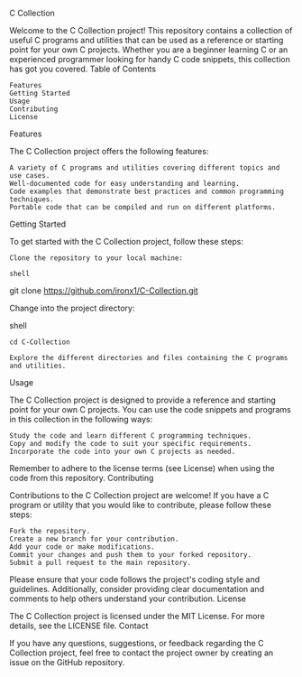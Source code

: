C Collection

Welcome to the C Collection project! This repository contains a collection of useful C programs and utilities that can be used as a reference or starting point for your own C projects. Whether you are a beginner learning C or an experienced programmer looking for handy C code snippets, this collection has got you covered.
Table of Contents

    Features
    Getting Started
    Usage
    Contributing
    License

Features

The C Collection project offers the following features:

    A variety of C programs and utilities covering different topics and use cases.
    Well-documented code for easy understanding and learning.
    Code examples that demonstrate best practices and common programming techniques.
    Portable code that can be compiled and run on different platforms.

Getting Started

To get started with the C Collection project, follow these steps:

    Clone the repository to your local machine:

    shell

git clone https://github.com/ironx1/C-Collection.git

Change into the project directory:

shell

    cd C-Collection

    Explore the different directories and files containing the C programs and utilities.

Usage

The C Collection project is designed to provide a reference and starting point for your own C projects. You can use the code snippets and programs in this collection in the following ways:

    Study the code and learn different C programming techniques.
    Copy and modify the code to suit your specific requirements.
    Incorporate the code into your own C projects as needed.

Remember to adhere to the license terms (see License) when using the code from this repository.
Contributing

Contributions to the C Collection project are welcome! If you have a C program or utility that you would like to contribute, please follow these steps:

    Fork the repository.
    Create a new branch for your contribution.
    Add your code or make modifications.
    Commit your changes and push them to your forked repository.
    Submit a pull request to the main repository.

Please ensure that your code follows the project's coding style and guidelines. Additionally, consider providing clear documentation and comments to help others understand your contribution.
License

The C Collection project is licensed under the MIT License. For more details, see the LICENSE file.
Contact

If you have any questions, suggestions, or feedback regarding the C Collection project, feel free to contact the project owner by creating an issue on the GitHub repository.